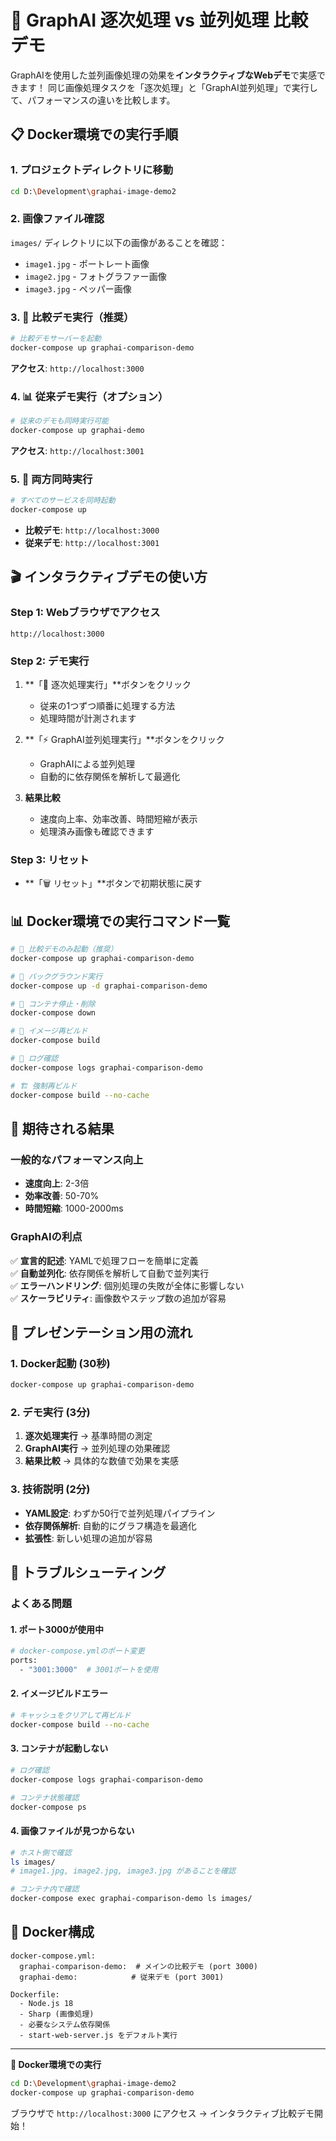 # 🚀 GraphAI 逐次処理 vs 並列処理 比較デモ

GraphAIを使用した並列画像処理の効果を**インタラクティブなWebデモ**で実感できます！
同じ画像処理タスクを「逐次処理」と「GraphAI並列処理」で実行して、パフォーマンスの違いを比較します。

## 📋 Docker環境での実行手順

### 1. プロジェクトディレクトリに移動

```bash
cd D:\Development\graphai-image-demo2
```

### 2. 画像ファイル確認

`images/` ディレクトリに以下の画像があることを確認：
- `image1.jpg` - ポートレート画像
- `image2.jpg` - フォトグラファー画像  
- `image3.jpg` - ペッパー画像

### 3. 🚀 比較デモ実行（推奨）

```bash
# 比較デモサーバーを起動
docker-compose up graphai-comparison-demo
```

**アクセス**: `http://localhost:3000`

### 4. 📊 従来デモ実行（オプション）

```bash
# 従来のデモも同時実行可能
docker-compose up graphai-demo
```

**アクセス**: `http://localhost:3001`

### 5. 🎪 両方同時実行

```bash
# すべてのサービスを同時起動
docker-compose up
```

- **比較デモ**: `http://localhost:3000`
- **従来デモ**: `http://localhost:3001`

## 🎬 インタラクティブデモの使い方

### Step 1: Webブラウザでアクセス
```
http://localhost:3000
```

### Step 2: デモ実行
1. **「🔄 逐次処理実行」**ボタンをクリック
   - 従来の1つずつ順番に処理する方法
   - 処理時間が計測されます

2. **「⚡ GraphAI並列処理実行」**ボタンをクリック  
   - GraphAIによる並列処理
   - 自動的に依存関係を解析して最適化

3. **結果比較**
   - 速度向上率、効率改善、時間短縮が表示
   - 処理済み画像も確認できます

### Step 3: リセット
- **「🗑️ リセット」**ボタンで初期状態に戻す

## 📊 Docker環境での実行コマンド一覧

```bash
# 🎯 比較デモのみ起動（推奨）
docker-compose up graphai-comparison-demo

# 🔧 バックグラウンド実行
docker-compose up -d graphai-comparison-demo

# 🧹 コンテナ停止・削除
docker-compose down

# 🔄 イメージ再ビルド
docker-compose build

# 📝 ログ確認
docker-compose logs graphai-comparison-demo

# 🏗️ 強制再ビルド
docker-compose build --no-cache
```

## 🎯 期待される結果

### 一般的なパフォーマンス向上
- **速度向上**: 2-3倍
- **効率改善**: 50-70%
- **時間短縮**: 1000-2000ms

### GraphAIの利点
✅ **宣言的記述**: YAMLで処理フローを簡単に定義  
✅ **自動並列化**: 依存関係を解析して自動で並列実行  
✅ **エラーハンドリング**: 個別処理の失敗が全体に影響しない  
✅ **スケーラビリティ**: 画像数やステップ数の追加が容易

## 🎥 プレゼンテーション用の流れ

### 1. Docker起動 (30秒)
```bash
docker-compose up graphai-comparison-demo
```

### 2. デモ実行 (3分)
1. **逐次処理実行** → 基準時間の測定
2. **GraphAI実行** → 並列処理の効果確認
3. **結果比較** → 具体的な数値で効果を実感

### 3. 技術説明 (2分)
- **YAML設定**: わずか50行で並列処理パイプライン
- **依存関係解析**: 自動的にグラフ構造を最適化
- **拡張性**: 新しい処理の追加が容易

## 🐛 トラブルシューティング

### よくある問題

#### 1. ポート3000が使用中
```bash
# docker-compose.ymlのポート変更
ports:
  - "3001:3000"  # 3001ポートを使用
```

#### 2. イメージビルドエラー
```bash
# キャッシュをクリアして再ビルド
docker-compose build --no-cache
```

#### 3. コンテナが起動しない
```bash
# ログ確認
docker-compose logs graphai-comparison-demo

# コンテナ状態確認
docker-compose ps
```

#### 4. 画像ファイルが見つからない
```bash
# ホスト側で確認
ls images/
# image1.jpg, image2.jpg, image3.jpg があることを確認

# コンテナ内で確認
docker-compose exec graphai-comparison-demo ls images/
```

## 📁 Docker構成

```
docker-compose.yml:
  graphai-comparison-demo:  # メインの比較デモ (port 3000)
  graphai-demo:            # 従来デモ (port 3001)

Dockerfile:
  - Node.js 18
  - Sharp (画像処理)
  - 必要なシステム依存関係
  - start-web-server.js をデフォルト実行
```

---

**🎯 Docker環境での実行**

```bash
cd D:\Development\graphai-image-demo2
docker-compose up graphai-comparison-demo
```

ブラウザで `http://localhost:3000` にアクセス → インタラクティブ比較デモ開始！